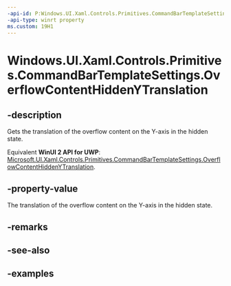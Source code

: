 ```yaml
---
-api-id: P:Windows.UI.Xaml.Controls.Primitives.CommandBarTemplateSettings.OverflowContentHiddenYTranslation
-api-type: winrt property
ms.custom: 19H1
---
```


<!-- Property syntax.
public double OverflowContentHiddenYTranslation { get; }
-->

# Windows.UI.Xaml.Controls.Primitives.CommandBarTemplateSettings.OverflowContentHiddenYTranslation

## -description

Gets the translation of the overflow content on the Y-axis in the hidden state.

Equivalent **WinUI 2 API for UWP**: [Microsoft.UI.Xaml.Controls.Primitives.CommandBarTemplateSettings.OverflowContentHiddenYTranslation](/windows/winui/api/microsoft.ui.xaml.controls.primitives.commandbartemplatesettings.overflowcontenthiddenytranslation).

## -property-value

The translation of the overflow content on the Y-axis in the hidden state.

## -remarks

## -see-also

## -examples


